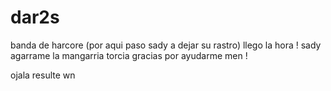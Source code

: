 dar2s
=====

banda de harcore
(por aqui paso sady a dejar su rastro)
llego la hora !
sady agarrame la mangarria torcia
gracias por ayudarme men ! 

ojala resulte wn